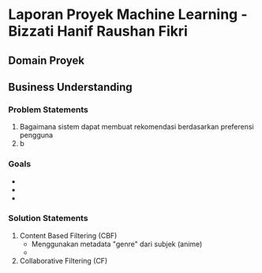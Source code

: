 # Laporan Proyek Machine Learning - Bizzati Hanif Raushan Fikri

## **Domain Proyek**

## Business Understanding

### Problem Statements
1. Bagaimana sistem dapat membuat rekomendasi berdasarkan preferensi pengguna
2. b

### Goals
-
-
-

### Solution Statements
1. Content Based Filtering (CBF)
   - Menggunakan metadata "genre" dari subjek (anime)
   - 
3. Collaborative Filtering (CF)
